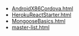 * [AndroidX86Cordova.html](AndroidX86Cordova.html)
* [HerokuReactStarter.html](HerokuReactStarter.html)
* [MongooseBasics.html](MongooseBasics.html)
* [master-list.html](master-list.html)